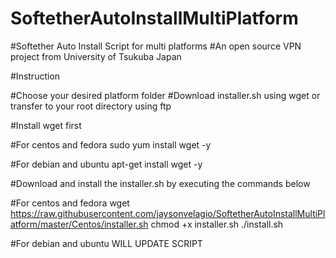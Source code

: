 # SoftetherAutoInstallMultiPlatform
#Softether Auto Install Script for multi platforms
#An open source VPN project from University of Tsukuba Japan

#Instruction

#Choose your desired platform folder
#Download installer.sh using wget or transfer to your root directory using ftp

#Install wget first

#For centos and fedora
sudo yum install wget -y

#For debian and ubuntu
apt-get install wget -y

#Download and install the installer.sh by executing the commands below

#For centos and fedora
wget https://raw.githubusercontent.com/jaysonvelagio/SoftetherAutoInstallMultiPlatform/master/Centos/installer.sh
chmod +x installer.sh
./install.sh

#For debian and ubuntu
WILL UPDATE SCRIPT
